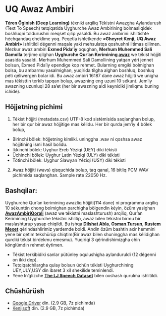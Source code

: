 # UQ Awaz Ambiri

**Téren Öginish (Deep Learning)** téxniki arqiliq Tékistni Awazgha Aylandurush (Text To Speech) tetqiqatida Uyghurche Awaz Ambirining bolmasliqidek boshluqni toldurushni meqset qilip yasaldi. Bu awaz ambirini ishlitishte héchqandaq cheklime yoq. Peqetla ishletkende **«Gheyret Kenji, UQ Awaz Ambiri»** ishlitildi dégenni maqale yaki mehsulatqa qoshushni iltimas qilimen.</br>
Mezkur awaz ambiri **Exmed Pida’iy** oqughan, **Merhum Muhemmed Sali Damolla** terjime qilghan **Uyghurche Qur’an Kerimining [awaz](http://www.truemuslims.net/Uyghur.html)** we tékist höjjiti asasida yasaldi. Merhum Muhemmed Sali Damollining yatqan yéri jennet bolsun, Exmed Pida’iy ependige kop rehmet. Bularning emgiki bolmighan bolsa, bu ambarmu yasalmighan, yuqirida tilgha alghan boshluq, boshluq péti qéliwergen bolar idi.
Bu awaz ambiri 16187 dane awaz höjjiti we unigha mas tékisttin terkib tapqan bolup, awazning eng uzuni 10 sékunt. Jem’iy awazning uzunluqi 28 sa’et (her bir awazning aldi keynidiki jimliqmu buning ichide).

## Höjjetning pichimi

1.	Tékist höjjiti (metadata.csv) UTF-8 kod sistémisida saqlanghan bolup, her bir qur bir awaz höjjitige mas kélidu. Her bir qurda jem’iy 4 bölek bolup, 
  -	Birinchi bölek: höjjetning kimliki. uninggha .wav ni qoshsa awaz höjjitining ismi hasil bolidu.
  -	Ikkinchi bölek: Uyghur Ereb Yéziqi (UEY) diki tékisti
  -	Üchinchi bölek: Uyghur Latin Yéziqi (ULY) diki tékisti
  -	Tötinchi bölek: Uyghur Slawyan Yéziqi (USY) diki tékisti

2.	Awaz höjjiti (wavs) qisquchida bolup, taq qanal, 16 bitliq PCM WAV pichimida saqlanghan. Sample rate 22050 Hz.

## Bashqilar:
Uyghurche Qur’an kerimining awazliq höjjiti(114 dane) ni programma arqiliq 10 sékunttin chong bolmighan parchigha bölgendin kéyin, özüm yasighan **[AwazAmbiriQorali](https://github.com/gheyret/AwazAmbiriQorali)** (awaz we tékistni maslashturush) arqiliq, Qur’an Kerimining Uyghurche tékistni ishlitip, awaz bilen tékistni birmu bir maslashturup yasap chiqildi. Bu ishqa **[Dilshat Abla](https://github.com/shatdil)**, **[Osman Tursun](https://github.com/neouyghur/)**, **[Rustem Mexet](https://github.com/rustam)** qérindashlirimiz yardemde boldi. Andin özüm bashtin axir hemmini yene bir qétim tekshürüp chiqtim(Bir awaz bilen shuninggha mas kélidighan qurdiki tékist birdekmu emesmu). Yuqiriqi 3 qérindishimizgha chin könglümdin rehmet éytimen.</br>
 - Tékist terkibidiki sanlar pütünley oqulushigha aylanduruldi (12 dégenni on ikki dep). 
 - Tetqiqatchilargha qulay bolsun üchün tékisti Uyghurchining UEY,ULY,USY din ibaret 3 xil shekilide teminlendi.
 - Yene In’glizche **[The LJ Speech Dataset](https://keithito.com/LJ-Speech-Dataset/)** bilen oxshash qurulma ishlitildi. 

## Chüshürüsh
 - [Google Driver](https://drive.google.com/file/d/1sqcMf0Gl5FEiURQCQAV1SWW4R4f_VQt2/view?usp=sharing) din. (2.9 GB, 7z pichimda)
 - [Kenjisoft](http://www.kenjisoft.com/UQSpeech.7z) din. (2.9 GB, 7z pichimda)
 
